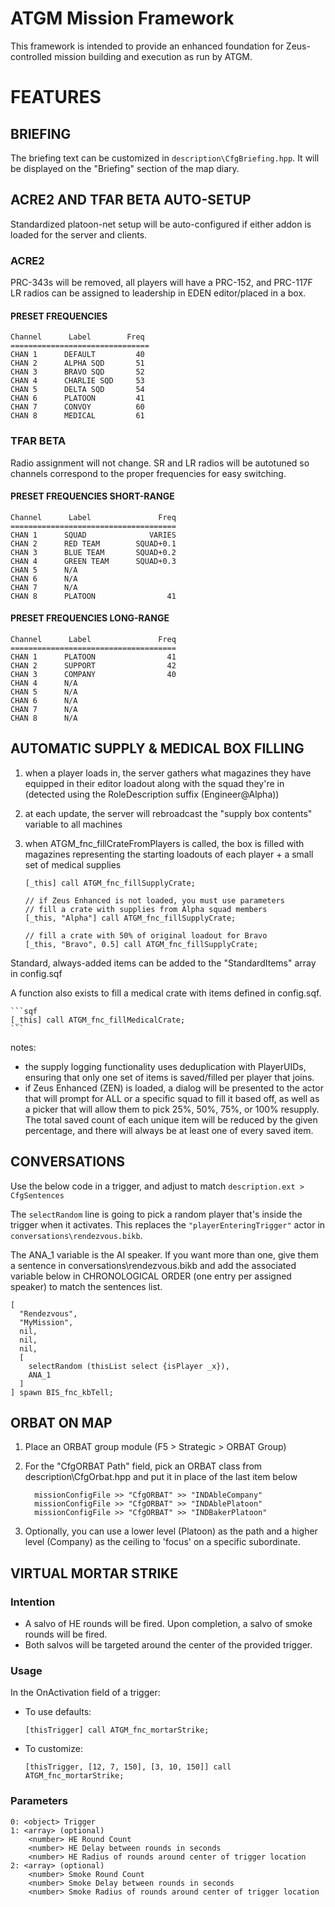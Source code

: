 # ATGM Mission Framework

This framework is intended to provide an enhanced foundation for Zeus-controlled mission building and execution as run by ATGM. 

# FEATURES

## BRIEFING
The briefing text can be customized in `description\CfgBriefing.hpp`. It will be displayed on the "Briefing" section of the map diary.

## ACRE2 AND TFAR BETA AUTO-SETUP
Standardized platoon-net setup will be auto-configured if either addon is loaded for the server and clients. 

### ACRE2
PRC-343s will be removed, all players will have a PRC-152, and PRC-117F LR radios can be assigned to leadership in EDEN editor/placed in a box.

#### PRESET FREQUENCIES
    Channel      Label        Freq
    ===============================
    CHAN 1      DEFAULT         40
    CHAN 2      ALPHA SQD       51
    CHAN 3      BRAVO SQD       52
    CHAN 4      CHARLIE SQD     53
    CHAN 5      DELTA SQD       54
    CHAN 6      PLATOON         41
    CHAN 7      CONVOY          60
    CHAN 8      MEDICAL         61

### TFAR BETA
Radio assignment will not change. SR and LR radios will be autotuned so channels correspond to the proper frequencies for easy switching.

#### PRESET FREQUENCIES SHORT-RANGE
    Channel      Label               Freq
    =====================================
    CHAN 1      SQUAD              VARIES
    CHAN 2      RED TEAM        SQUAD+0.1
    CHAN 3      BLUE TEAM       SQUAD+0.2
    CHAN 4      GREEN TEAM      SQUAD+0.3
    CHAN 5      N/A
    CHAN 6      N/A
    CHAN 7      N/A
    CHAN 8      PLATOON                41

#### PRESET FREQUENCIES LONG-RANGE
    Channel      Label               Freq
    =====================================
    CHAN 1      PLATOON                41
    CHAN 2      SUPPORT                42
    CHAN 3      COMPANY                40
    CHAN 4      N/A
    CHAN 5      N/A
    CHAN 6      N/A
    CHAN 7      N/A
    CHAN 8      N/A



## AUTOMATIC SUPPLY & MEDICAL BOX FILLING

1. when a player loads in, the server gathers what magazines they have equipped in their editor loadout along with the squad they're in (detected using the RoleDescription suffix (Engineer@Alpha))
2. at each update, the server will rebroadcast the "supply box contents" variable to all machines
3. when ATGM_fnc_fillCrateFromPlayers is called, the box is filled with magazines representing the starting loadouts of each player + a small set of medical supplies

    ```sqf
    [_this] call ATGM_fnc_fillSupplyCrate;

    // if Zeus Enhanced is not loaded, you must use parameters
    // fill a crate with supplies from Alpha squad members
    [_this, "Alpha"] call ATGM_fnc_fillSupplyCrate;

    // fill a crate with 50% of original loadout for Bravo
    [_this, "Bravo", 0.5] call ATGM_fnc_fillSupplyCrate;
    ```

Standard, always-added items can be added to the "StandardItems" array in config.sqf

A function also exists to fill a medical crate with items defined in config.sqf.

    ```sqf
    [_this] call ATGM_fnc_fillMedicalCrate;
    ```

notes: 
- the supply logging functionality uses deduplication with PlayerUIDs, ensuring that only one set of items is saved/filled per player that joins.
- if Zeus Enhanced (ZEN) is loaded, a dialog will be presented to the actor that will prompt for ALL or a specific squad to fill it based off, as well as a picker that will allow them to pick 25%, 50%, 75%, or 100% resupply. The total saved count of each unique item will be reduced by the given percentage, and there will always be at least one of every saved item.


## CONVERSATIONS
Use the below code in a trigger, and adjust to match `description.ext > CfgSentences`

The `selectRandom` line is going to pick a random player that's inside the trigger when it activates. This replaces the `"playerEnteringTrigger"` actor in `conversations\rendezvous.bikb`.

The ANA_1 variable is the AI speaker. If you want more than one, give them a sentence in conversations\rendezvous.bikb and add the associated variable below in CHRONOLOGICAL ORDER (one entry per assigned speaker) to match the sentences list.

```sqf
[
  "Rendezvous",
  "MyMission",
  nil,
  nil,
  nil,
  [
    selectRandom (thisList select {isPlayer _x}),
    ANA_1
  ]
] spawn BIS_fnc_kbTell;
```


## ORBAT ON MAP
1. Place an ORBAT group module (F5 > Strategic > ORBAT Group)
2. For the "CfgORBAT Path" field, pick an ORBAT class from description\CfgOrbat.hpp and put it in place of the last item below

    ```sqf
      missionConfigFile >> "CfgORBAT" >> "INDAbleCompany"
      missionConfigFile >> "CfgORBAT" >> "INDAblePlatoon"
      missionConfigFile >> "CfgORBAT" >> "INDBakerPlatoon"
    ```

3. Optionally, you can use a lower level (Platoon) as the path and a higher level (Company) as the ceiling to 'focus' on a specific subordinate.


## VIRTUAL MORTAR STRIKE
### Intention
- A salvo of HE rounds will be fired. Upon completion, a salvo of smoke rounds will be fired.
- Both salvos will be targeted around the center of the provided trigger.

### Usage
In the OnActivation field of a trigger:
- To use defaults:

    ```sqf
    [thisTrigger] call ATGM_fnc_mortarStrike;
    ```

- To customize:
    ```sqf
    [thisTrigger, [12, 7, 150], [3, 10, 150]] call ATGM_fnc_mortarStrike;
    ```

### Parameters

    0: <object> Trigger
    1: <array> (optional)
        <number> HE Round Count
        <number> HE Delay between rounds in seconds
        <number> HE Radius of rounds around center of trigger location
    2: <array> (optional)
        <number> Smoke Round Count
        <number> Smoke Delay between rounds in seconds
        <number> Smoke Radius of rounds around center of trigger location